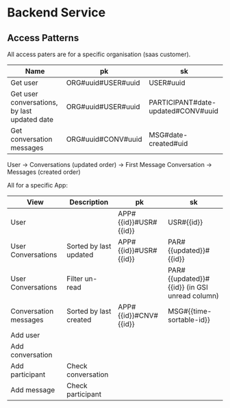 # Backend Service

## Access Patterns

All access paters are for a specific organisation (saas customer).

| Name                                         | pk                 | sk                                 |
| -------------------------------------------- | ------------------ | ---------------------------------- |
| Get user                                     | ORG#uuid#USER#uuid | USER#uuid                          |
| Get user conversations, by last updated date | ORG#uuid#USER#uuid | PARTICIPANT#date-updated#CONV#uuid |
| Get conversation messages                    | ORG#uuid#CONV#uuid | MSG#date-created#uid               |

User -> Conversations (updated order) -> First Message
Conversation -> Messages (created order)

All for a specific App:

| View                  | Description            | pk                    | sk                                            |
| --------------------- | ---------------------- | --------------------- | --------------------------------------------- |
| User                  |                        | APP#{{id}}#USR#{{id}} | USR#{{id}}                                    |
| User Conversations    | Sorted by last updated | APP#{{id}}#USR#{{id}} | PAR#{{updated}}#{{id}}                        |
| User Conversations    | Filter un-read         |                       | PAR#{{updated}}#{{id}} (in GSI unread column) |
| Conversation messages | Sorted by last created | APP#{{id}}#CNV#{{id}} | MSG#{{time-sortable-id}}                      |
| Add user              |                        |                       |                                               |
| Add conversation      |                        |                       |                                               |
| Add participant       | Check conversation     |                       |                                               |
| Add message           | Check participant      |                       |                                               |

